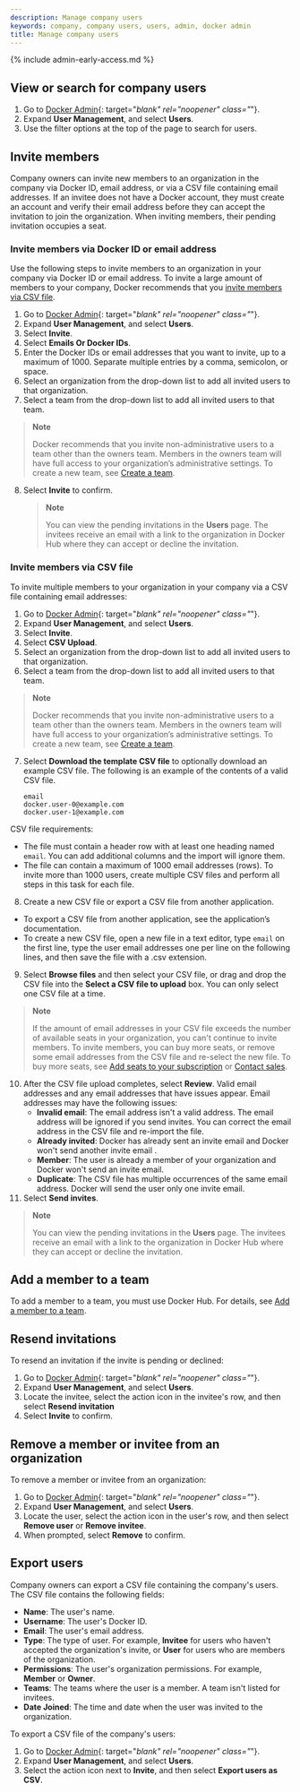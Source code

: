 ```yaml
---
description: Manage company users
keywords: company, company users, users, admin, docker admin
title: Manage company users
---
```

{% include admin-early-access.md %}

## View or search for company users

1. Go to [Docker Admin](https://admin.docker.com){: target="_blank" rel="noopener" class="_"}.
2. Expand **User Management**, and select **Users**.
3. Use the filter options at the top of the page to search for users.

## Invite members

Company owners can invite new members to an organization in the company via Docker ID, email address, or via a CSV file containing email addresses. If an invitee does not have a Docker account, they must create an account and verify their email address before they can accept the invitation to join the organization. When inviting members, their pending invitation occupies a seat.

### Invite members via Docker ID or email address

Use the following steps to invite members to an organization in your company via Docker ID or email address. To invite a large amount of members to your company, Docker recommends that you [invite members via CSV file](#invite-members-via-csv-file).

1. Go to [Docker Admin](https://admin.docker.com){: target="_blank" rel="noopener" class="_"}.
2. Expand **User Management**, and select **Users**.
3. Select **Invite**.
4. Select **Emails Or Docker IDs**.
5. Enter the Docker IDs or email addresses that you want to invite, up to a maximum of 1000. Separate multiple entries by a comma, semicolon, or space.
6. Select an organization from the drop-down list to add all invited users to that organization.
7. Select a team from the drop-down list to add all invited users to that team.
  > **Note**
  >
  >  Docker recommends that you invite non-administrative users to a team other than the owners team. Members in the owners team will have full access to your organization’s administrative settings. To create a new team, see [Create a team](../../docker-hub/manage-a-team.md).
8. Select **Invite** to confirm.
   > **Note**
   >
   > You can view the pending invitations in the **Users** page. The invitees receive an email with a link to the organization in Docker Hub where they can accept or decline the invitation.

### Invite members via CSV file

To invite multiple members to your organization in your company via a CSV file containing email addresses:
1. Go to [Docker Admin](https://admin.docker.com){: target="_blank" rel="noopener" class="_"}.
2. Expand **User Management**, and select **Users**.
3. Select **Invite**.
4. Select **CSV Upload**.
5. Select an organization from the drop-down list to add all invited users to that organization.
6. Select a team from the drop-down list to add all invited users to that team.
  > **Note**
  >
  > Docker recommends that you invite non-administrative users to a team other than the owners team. Members in the owners team will have full access to your organization’s administrative settings. To create a new team, see [Create a team](manage-a-team.md).
7. Select **Download the template CSV file** to optionally download an example CSV file. The following is an example of the contents of a valid CSV file.
    ```
    email
    docker.user-0@example.com
    docker.user-1@example.com
    ```
  CSV file requirements:
   -  The file must contain a header row with at least one heading named `email`. You can add additional columns and the import will ignore them.
   -  The file can contain a maximum of 1000 email addresses (rows). To invite more than 1000 users, create multiple CSV files and perform all steps in this task for each file.
8. Create a new CSV file or export a CSV file from another application.
  - To export a CSV file from another application, see the application’s documentation.
  - To create a new CSV file, open a new file in a text editor, type `email` on the first line, type the user email addresses one per line on the following lines, and then save the file with a .csv extension.
9. Select **Browse files** and then select your CSV file, or drag and drop the CSV file into the **Select a CSV file to upload** box. You can only select one CSV file at a time.
  > **Note**
  >
  > If the amount of email addresses in your CSV file exceeds the number of available seats in your organization, you can't continue to invite members. To invite members, you can buy more seats, or remove some email addresses from the CSV file and re-select the new file. To buy more seats, see [Add seats to your subscription](../../subscription/add-seats.md) or [Contact sales](https://www.docker.com/pricing/contact-sales/).
10. After the CSV file upload completes, select **Review**.
  Valid email addresses and any email addresses that have issues appear.
  Email addresses may have the following issues:
	  - **Invalid email**: The email address isn't a valid address. The email address will be ignored if you send invites. You can correct the email address in the CSV file and re-import the file.
	  - **Already invited**: Docker has already sent an invite email and Docker won't send another invite email .
	  - **Member**: The user is already a member of your organization and Docker won't send an invite email.
	  - **Duplicate**: The CSV file has multiple occurrences of the same email address. Docker will send the user only one invite email.
11. Select **Send invites**.
   > **Note**
   >
   > You can view the pending invitations in the **Users** page. The invitees receive an email with a link to the organization in Docker Hub where they can accept or decline the invitation.

## Add a member to a team

To add a member to a team, you must use Docker Hub. For details, see [Add a member to a team](../../docker-hub/members.md#add-a-member-to-a-team).

## Resend invitations

To resend an invitation if the invite is pending or declined:

1. Go to [Docker Admin](https://admin.docker.com){: target="_blank" rel="noopener" class="_"}.
2. Expand **User Management**, and select **Users**.
3. Locate the invitee, select the action icon in the invitee's row, and then select **Resend invitation**
4. Select **Invite** to confirm.

## Remove a member or invitee from an organization

To remove a member or invitee from an organization:

1. Go to [Docker Admin](https://admin.docker.com){: target="_blank" rel="noopener" class="_"}.
2. Expand **User Management**, and select **Users**.
3. Locate the user, select the action icon in the user's row, and then select **Remove user** or **Remove invitee**.
4. When prompted, select **Remove** to confirm.

## Export users

Company owners can export a CSV file containing the company's users.
The CSV file contains the following fields:

 * **Name**: The user's name.
 * **Username**: The user's Docker ID.
 * **Email**: The user's email address.
 * **Type**: The type of user. For example, **Invitee** for users who haven't accepted the organization's invite, or **User** for users who are members of the organization.
 * **Permissions**: The user's organization permissions. For example, **Member** or **Owner**.
 * **Teams**: The teams where the user is a member. A team isn't listed for invitees.
 * **Date Joined**: The time and date when the user was invited to the organization.

To export a CSV file of the company's users:

1. Go to [Docker Admin](https://admin.docker.com){: target="_blank" rel="noopener" class="_"}.
2. Expand **User Management**, and select **Users**.
3. Select the action icon next to **Invite**, and then select **Export users as CSV**.